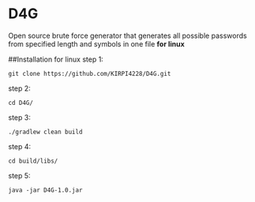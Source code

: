 # D4G
Open source brute force generator that generates all possible passwords from specified  length and symbols in one file **for linux**

##Installation for linux
step 1:

    git clone https://github.com/KIRPI4228/D4G.git

step 2:

	cd D4G/
	
step 3:
	
    ./gradlew clean build
	
step 4:

    cd build/libs/
	
step 5:

    java -jar D4G-1.0.jar
	


